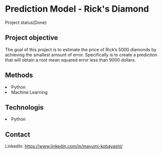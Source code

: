# Prediction Model - Rick's Diamond
Project status(Done)

## Project objective
The goal of this project is to estimate the price of Rick’s 5000 diamonds by achieving the smallest amount of error. 
 Specifically is to create a prediction that will obtain a root mean squared error less than 9000 dollars. 
 
## Methods
<li>Python</li>
<li>Machine Learning</li>

## Technologis
<li>Python</li>

## Contact
LinkedIn: https://www.linkedin.com/in/mayumi-kobayashi/
